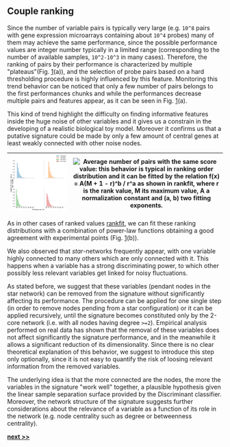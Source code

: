## Couple ranking

Since the number of variable pairs is typically very large (e.g. `10^8` pairs with gene expression microarrays containing about `10^4` probes) many of them may achieve the same performance, since the possible performance values are integer number typically in a limited range (corresponding to the number of available samples, `10^2-10^3` in many cases).
Therefore, the ranking of pairs by their performance is characterized by multiple "plateaus"(Fig. [1](../../../../img/lengths.svg)(a)), and the selection of probe pairs based on a hard thresholding procedure is highly influenced by this feature.
Monitoring this trend behavior can be noticed that only a few number of pairs belongs to the first performances chunks and while the performances decrease multiple pairs and features appear, as it can be seen in Fig. [1](../../../../img/lengths.svg)(a).

This kind of trend highlight the difficulty on finding informative features inside the huge noise of other variables and it gives us a constrain in the developing of a realistic biological toy model.
Moreover it confirms us that a putative signature could be made by only a few amount of central genes at least weakly connected with other noise nodes.

| ![Analysis of ranked pairs distributions according to the performance score obtained in the training step. The distribution of plateau lengths is approximately exponential.](https://raw.githubusercontent.com/Nico-Curti/PhDthesis/master/img/lengths.svg?token=AF4CJX52Y3DRMMJFW3SE2MK5WBK2M&sanitize=true)  | ![Average number of pairs with the same score value: this behavior is typical in ranking order distribution and it can be fitted by the relation $$f(x) = A(M + 1 - r)^b / r^a$$ as shown in [rankfit](https://journals.plos.org/plosone/article?id=10.1371/journal.pone.0004791), where `r` is the rank value, `M` its maximum value, `A` a normalization constant and (`a`, `b`) two fitting exponents.]()  |
|:------:|:------:|


As in other cases of ranked values [rankfit](https://journals.plos.org/plosone/article?id=10.1371/journal.pone.0004791), we can fit these ranking distributions with a combination of power-law functions obtaining a good agreement with experimental points (Fig. [1](../../../../img/plateaus.svg)(b)).

We also observed that *star*-networks frequently appear, with one variable highly connected to many others which are only connected with it.
This happens when a variable has a strong discriminating power, to which other possibly less relevant variables get linked for noisy fluctuations.

As stated before, we suggest that these variables (pendant nodes in the star network) can be removed from the signature without significantly affecting its performance.
The procedure can be applied for one single step (in order to remove nodes pending from a star configuration) or it can be applied recursively, until the signature becomes constituted only by the 2-core network (i.e. with all nodes having degree `>=2`).
Empirical analysis performed on real data has shown that the removal of these variables does not affect significantly the signature performance, and in the meanwhile it allows a significant reduction of its dimensionality.
Since there is no clear theoretical explanation of this behavior, we suggest to introduce this step only optionally, since it is not easy to quantify the risk of loosing relevant information from the removed variables.

The underlying idea is that the more connected are the nodes, the more the variables in the signature "work well" together, a plausible hypothesis given the linear sample separation surface provided by the Discriminant classifier.
Moreover, the network structure of the signature suggests further considerations about the relevance of a variable as a function of its role in the network (e.g. node centrality such as degree or betweenness centrality).

[**next >>**](./Overlap.md)
